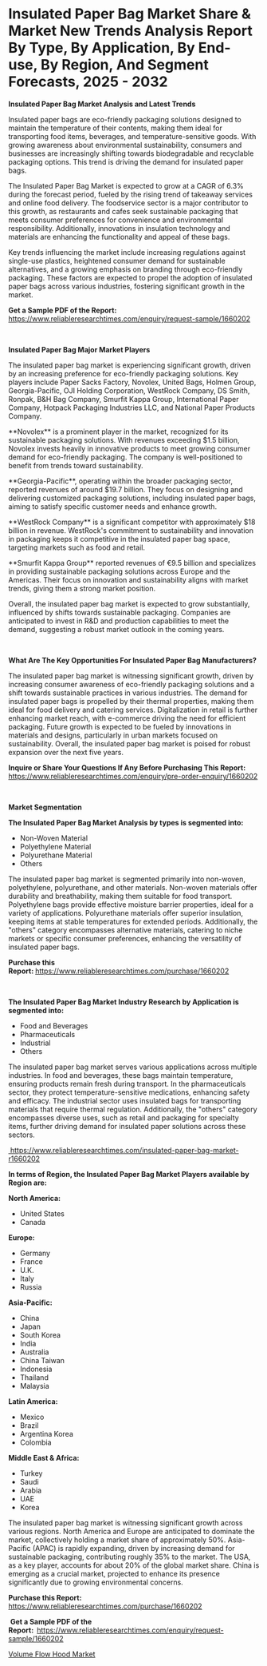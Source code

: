 <p><h1>Insulated Paper Bag Market Share & Market New Trends Analysis Report By Type, By Application, By End-use, By Region, And Segment Forecasts, 2025 - 2032</h1></p><p><strong>Insulated Paper Bag Market Analysis and Latest Trends</strong></p>
<p><p>Insulated paper bags are eco-friendly packaging solutions designed to maintain the temperature of their contents, making them ideal for transporting food items, beverages, and temperature-sensitive goods. With growing awareness about environmental sustainability, consumers and businesses are increasingly shifting towards biodegradable and recyclable packaging options. This trend is driving the demand for insulated paper bags.</p><p>The Insulated Paper Bag Market is expected to grow at a CAGR of 6.3% during the forecast period, fueled by the rising trend of takeaway services and online food delivery. The foodservice sector is a major contributor to this growth, as restaurants and cafes seek sustainable packaging that meets consumer preferences for convenience and environmental responsibility. Additionally, innovations in insulation technology and materials are enhancing the functionality and appeal of these bags.</p><p>Key trends influencing the market include increasing regulations against single-use plastics, heightened consumer demand for sustainable alternatives, and a growing emphasis on branding through eco-friendly packaging. These factors are expected to propel the adoption of insulated paper bags across various industries, fostering significant growth in the market.</p></p>
<p><strong>Get a Sample PDF of the Report:&nbsp;</strong> <a href="https://www.reliableresearchtimes.com/enquiry/request-sample/1660202?utm_campaign=3114&utm_medium=2&utm_source=Github&utm_content=ia&utm_term=08032025&utm_id=insulated-paper-bag">https://www.reliableresearchtimes.com/enquiry/request-sample/1660202</a></p>
<p>&nbsp;</p>
<p><strong>Insulated Paper Bag Major Market Players</strong></p>
<p><p>The insulated paper bag market is experiencing significant growth, driven by an increasing preference for eco-friendly packaging solutions. Key players include Paper Sacks Factory, Novolex, United Bags, Holmen Group, Georgia-Pacific, OJI Holding Corporation, WestRock Company, DS Smith, Ronpak, B&H Bag Company, Smurfit Kappa Group, International Paper Company, Hotpack Packaging Industries LLC, and National Paper Products Company.</p><p>**Novolex** is a prominent player in the market, recognized for its sustainable packaging solutions. With revenues exceeding $1.5 billion, Novolex invests heavily in innovative products to meet growing consumer demand for eco-friendly packaging. The company is well-positioned to benefit from trends toward sustainability.</p><p>**Georgia-Pacific**, operating within the broader packaging sector, reported revenues of around $19.7 billion. They focus on designing and delivering customized packaging solutions, including insulated paper bags, aiming to satisfy specific customer needs and enhance growth.</p><p>**WestRock Company** is a significant competitor with approximately $18 billion in revenue. WestRock's commitment to sustainability and innovation in packaging keeps it competitive in the insulated paper bag space, targeting markets such as food and retail.</p><p>**Smurfit Kappa Group** reported revenues of €9.5 billion and specializes in providing sustainable packaging solutions across Europe and the Americas. Their focus on innovation and sustainability aligns with market trends, giving them a strong market position.</p><p>Overall, the insulated paper bag market is expected to grow substantially, influenced by shifts towards sustainable packaging. Companies are anticipated to invest in R&D and production capabilities to meet the demand, suggesting a robust market outlook in the coming years.</p></p>
<p>&nbsp;</p>
<p><strong>What Are The Key Opportunities For Insulated Paper Bag Manufacturers?</strong></p>
<p><p>The insulated paper bag market is witnessing significant growth, driven by increasing consumer awareness of eco-friendly packaging solutions and a shift towards sustainable practices in various industries. The demand for insulated paper bags is propelled by their thermal properties, making them ideal for food delivery and catering services. Digitalization in retail is further enhancing market reach, with e-commerce driving the need for efficient packaging. Future growth is expected to be fueled by innovations in materials and designs, particularly in urban markets focused on sustainability. Overall, the insulated paper bag market is poised for robust expansion over the next five years.</p></p>
<p><strong>Inquire or Share Your Questions If Any Before Purchasing This Report:</strong> <a href="https://www.reliableresearchtimes.com/enquiry/pre-order-enquiry/1660202?utm_campaign=3114&utm_medium=2&utm_source=Github&utm_content=ia&utm_term=08032025&utm_id=insulated-paper-bag">https://www.reliableresearchtimes.com/enquiry/pre-order-enquiry/1660202</a></p>
<p>&nbsp;</p>
<p><strong>Market Segmentation</strong></p>
<p><strong>The Insulated Paper Bag Market Analysis by types is segmented into:</strong></p>
<p><ul><li>Non-Woven Material</li><li>Polyethylene Material</li><li>Polyurethane Material</li><li>Others</li></ul></p>
<p><p>The insulated paper bag market is segmented primarily into non-woven, polyethylene, polyurethane, and other materials. Non-woven materials offer durability and breathability, making them suitable for food transport. Polyethylene bags provide effective moisture barrier properties, ideal for a variety of applications. Polyurethane materials offer superior insulation, keeping items at stable temperatures for extended periods. Additionally, the "others" category encompasses alternative materials, catering to niche markets or specific consumer preferences, enhancing the versatility of insulated paper bags.</p></p>
<p><strong>Purchase this Report:&nbsp;</strong><a href="https://www.reliableresearchtimes.com/purchase/1660202?utm_campaign=3114&utm_medium=2&utm_source=Github&utm_content=ia&utm_term=08032025&utm_id=insulated-paper-bag">https://www.reliableresearchtimes.com/purchase/1660202</a></p>
<p>&nbsp;</p>
<p><strong>The Insulated Paper Bag Market Industry Research by Application is segmented into:</strong></p>
<p><ul><li>Food and Beverages</li><li>Pharmaceuticals</li><li>Industrial</li><li>Others</li></ul></p>
<p><p>The insulated paper bag market serves various applications across multiple industries. In food and beverages, these bags maintain temperature, ensuring products remain fresh during transport. In the pharmaceuticals sector, they protect temperature-sensitive medications, enhancing safety and efficacy. The industrial sector uses insulated bags for transporting materials that require thermal regulation. Additionally, the "others" category encompasses diverse uses, such as retail and packaging for specialty items, further driving demand for insulated paper solutions across these sectors.</p></p>
<p><a href="https://www.reliableresearchtimes.com/insulated-paper-bag-market-r1660202?utm_campaign=3114&utm_medium=2&utm_source=Github&utm_content=ia&utm_term=08032025&utm_id=insulated-paper-bag">&nbsp;https://www.reliableresearchtimes.com/insulated-paper-bag-market-r1660202</a></p>
<p><strong>In terms of Region, the Insulated Paper Bag Market Players available by Region are:</strong></p>
<p>
    <p> <strong> North America: </strong>
        <ul>
            <li>United States</li>
            <li>Canada</li>
        </ul>
        </p> 
    <p> <strong> Europe: </strong>
        <ul>
            <li>Germany</li>
            <li>France</li>
            <li>U.K.</li>
            <li>Italy</li>
            <li>Russia</li>
        </ul>
        </p> 
    <p> <strong> Asia-Pacific: </strong>
        <ul>
            <li>China</li>
            <li>Japan</li>
            <li>South Korea</li>
            <li>India</li>
            <li>Australia</li>
            <li>China Taiwan</li>
            <li>Indonesia</li>
            <li>Thailand</li>
            <li>Malaysia</li>
        </ul>
        </p> 
    <p> <strong> Latin America: </strong>
        <ul>
            <li>Mexico</li>
            <li>Brazil</li>
            <li>Argentina Korea</li>
            <li>Colombia</li>
        </ul>
        </p> 
    <p> <strong> Middle East & Africa: </strong>
        <ul>
            <li>Turkey</li>
            <li>Saudi</li>
            <li>Arabia</li>
            <li>UAE</li>
            <li>Korea</li>
        </ul>
    </p>
    </p>
<p><p>The insulated paper bag market is witnessing significant growth across various regions. North America and Europe are anticipated to dominate the market, collectively holding a market share of approximately 50%. Asia-Pacific (APAC) is rapidly expanding, driven by increasing demand for sustainable packaging, contributing roughly 35% to the market. The USA, as a key player, accounts for about 20% of the global market share. China is emerging as a crucial market, projected to enhance its presence significantly due to growing environmental concerns.</p></p>
<p><strong>Purchase this Report: </strong><a href="https://www.reliableresearchtimes.com/purchase/1660202?utm_campaign=3114&utm_medium=2&utm_source=Github&utm_content=ia&utm_term=08032025&utm_id=insulated-paper-bag">https://www.reliableresearchtimes.com/purchase/1660202</a></p>
<p>&nbsp;<strong>Get a Sample PDF of the Report:&nbsp;&nbsp;</strong><a href="https://www.reliableresearchtimes.com/enquiry/request-sample/1660202?utm_campaign=3114&utm_medium=2&utm_source=Github&utm_content=ia&utm_term=08032025&utm_id=insulated-paper-bag">https://www.reliableresearchtimes.com/enquiry/request-sample/1660202</a></p>
<p><strong></strong></p>
<p><p><a href="https://github.com/nacrehuipie/Market-Research-Report-List-1/blob/main/volume-flow-hood-market.md?utm_campaign=3114&utm_medium=2&utm_source=Github&utm_content=ia&utm_term=08032025&utm_id=insulated-paper-bag">Volume Flow Hood Market</a></p></p>
